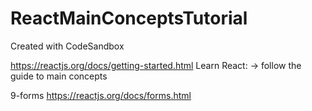 # ReactMainConceptsTutorial

Created with CodeSandbox

https://reactjs.org/docs/getting-started.html
Learn React:
-> follow the guide to main concepts

9-forms
https://reactjs.org/docs/forms.html
